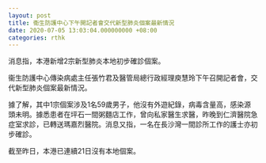 ```yaml
---
layout: post
title: 衞生防護中心下午開記者會交代新型肺炎個案最新情況
date: 2020-07-05 13:03:04.000000000 +08:00
categories: rthk
---
```


消息指，本港新增2宗新型肺炎本地初步確診個案。

衞生防護中心傳染病處主任張竹君及醫管局總行政經理庾慧玲下午召開記者會，交代新型肺炎個案最新情況。

據了解，其中1宗個案涉及1名59歲男子，他沒有外遊紀錄，病毒含量高，感染源頭未明。據悉患者在坪石一間粥麵店工作，曾向私家醫生求醫，昨晚到仁濟醫院急症室求診，已轉送瑪嘉烈醫院。消息又指，一名在長沙灣一間診所工作的護士亦初步確診。

截至昨日，本港已連續21日沒有本地個案。
